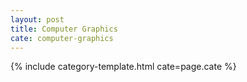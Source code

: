 ```yaml
---
layout: post
title: Computer Graphics
cate: computer-graphics
---
```


{% include category-template.html cate=page.cate %}